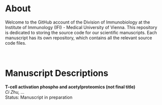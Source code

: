 # About
Welcome to the GitHub account of the Division of Immunobiology at the Institute of Immunology (IFI) - Medical University of Vienna. This repository is dedicated to storing the source code for our scientific manuscripts. Each manuscript has its own repository, which contains all the relevant source code files. <br><br><br>



# Manuscript Descriptions
**T-cell activation phospho and acetylproteomics (not final title)**<br>
*Ci Zhu, ...*<br>
Status: Manuscript in preparation<br>
